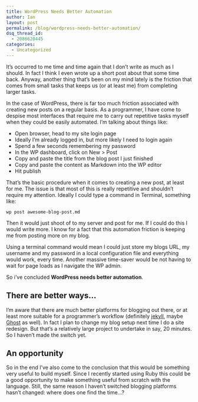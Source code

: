 ```yaml
---
title: WordPress Needs Better Automation
author: Ian
layout: post
permalink: /blog/wordpress-needs-better-automation/
dsq_thread_id:
  - 2086620445
categories:
  - Uncategorized
---
```

It&#8217;s occurred to me time and time again that I don&#8217;t write as much as I should. In fact I think I even wrote up a short post about that some time back. Anyway, another thing that&#8217;s been on my mind lately is the friction that comes from small tasks that keeps us (or at least me) from completing larger tasks.

In the case of WordPress, there is far too much friction associated with creating new posts on a regular basis. As a programmer, I have come to despise most interfaces that require me to carry out repetitive tasks myself when they could be easily automated. I&#8217;m talking about things like:

*   Open browser, head to my site login page
*   Ideally I&#8217;m already logged in, but more likely I need to login again
*   Spend a few seconds remembering my password
*   In the WP dashboard, click on New > Post
*   Copy and paste the title from the blog post I just finished
*   Copy and paste the content as Markdown into the WP editor
*   Hit publish

That&#8217;s the basic procedure when it comes to creating a new post, at least for me. The issue is that most of this is really repetitive and shouldn&#8217;t require my attention. Ideally I could type a command in Terminal, something like:

    wp post awesome-blog-post.md
    

Then it would just shoot of to my server and post for me. If I could do this I would write more. I know for a fact that this automation friction is keeping me from posting more on my blog.

Using a terminal command would mean I could just store my blogs URL, my username and my password in a local configuration file and everything would work, every time. Another massive time-saver would be not having to wait for page loads as I navigate the WP admin.

So i&#8217;ve concluded **WordPress needs better automation**.

## There are better ways&#8230;

I&#8217;m aware that there are much better platforms for blogging out there, or at least more suitable for a programmer&#8217;s workflow (definitely [jekyll][1], maybe [Ghost][2] as well). In fact I plan to change my blog setup next time I do a site redesign. But that&#8217;s a relatively large project to undertake in say, 20 minutes. So I haven&#8217;t made the switch yet.

## An opportunity

So in the end I&#8217;ve also come to the conclusion that this would be something very useful to build myself. Since I recently started using Ruby this could be a good opportunity to make something useful from scratch with the language. Still, the same reason I haven&#8217;t switched blogging platforms hasn&#8217;t changed: where does one find the time&#8230;?

 [1]: http://jekyllrb.com/
 [2]: https://ghost.org/